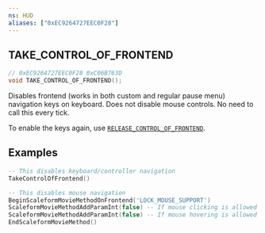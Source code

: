 ```yaml
---
ns: HUD
aliases: ["0xEC9264727EEC0F28"]
---
```

## TAKE_CONTROL_OF_FRONTEND

```c
// 0xEC9264727EEC0F28 0xC06B763D
void TAKE_CONTROL_OF_FRONTEND();
```

Disables frontend (works in both custom and regular pause menu) navigation keys on keyboard. Does not disable mouse controls. No need to call this every tick.

To enable the keys again, use [`RELEASE_CONTROL_OF_FRONTEND`](#_0x14621BB1DF14E2B2).

## Examples
```lua
-- This disables keyboard/controller navigation
TakeControlOfFrontend()

-- This disables mouse navigation
BeginScaleformMovieMethodOnFrontend('LOCK_MOUSE_SUPPORT')
ScaleformMovieMethodAddParamInt(false) -- If mouse clicking is allowed
ScaleformMovieMethodAddParamInt(false) -- If mouse hovering is allowed
EndScaleformMovieMethod()
```